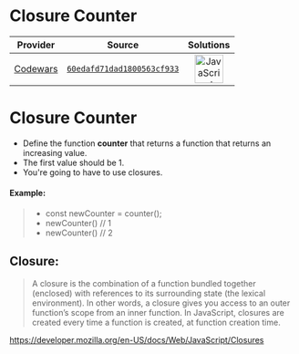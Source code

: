 [_metadata_:generated]: - "true"

# Closure Counter

<!-- INFO TABLE BEGIN -->

| Provider                                        | Source                                                                               | Solutions                                                                                                                                                    |
| :---------------------------------------------: | :----------------------------------------------------------------------------------: | :----------------------------------------------------------------------------------------------------------------------------------------------------------: |
| [Codewars](../../../docs/providers/Codewars.md) | [`60edafd71dad1800563cf933`](https://www.codewars.com/kata/60edafd71dad1800563cf933) | [<img src="https://res.cloudinary.com/rascaltwo/image/upload/v1631924076/javascript_ehszr7.svg" alt="JavaScript" title="JavaScript" width="50" />](solve.js) |

<!-- INFO TABLE END -->

# Closure Counter
- Define the function **counter** that returns a function that returns an increasing value.
- The first value should be 1.
- You're going to have to use closures.


#### Example:
> - const newCounter = counter();  
> - newCounter() // 1  
> - newCounter() // 2

## Closure:
> A closure is the combination of a function bundled together (enclosed) with references to its surrounding state (the lexical environment). In other words, a closure gives you access to an outer function’s scope from an inner function. In JavaScript, closures are created every time a function is created, at function creation time.

https://developer.mozilla.org/en-US/docs/Web/JavaScript/Closures
